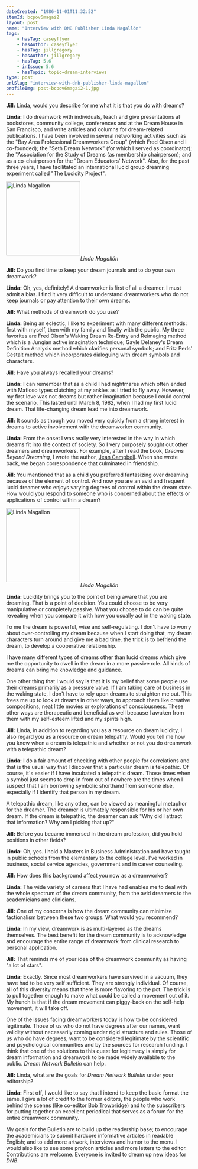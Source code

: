 ```yaml
---
dateCreated: "1986-11-01T11:32:52"
itemId: bcpov6magai2
layout: post
name: "Interview with DNB Publisher Linda Magallón"
tags:
    - hasTag: caseyflyer
    - hasAuthor: caseyflyer
    - hasTag: jillgregory
    - hasAuthor: jillgregory
    - hasTag: 5.6
    - inIssue: 5.6
    - hasTopic: topic~dream-interviews
type: post
urlSlug: "interview-with-dnb-publisher-linda-magallon"
profileImg: post-bcpov6magai2-1.jpg
---
```


**Jill:** Linda, would you describe for me what it is that you do with dreams?

**Linda:** I do dreamwork with individuals, teach and give presentations at bookstores, community college, conferences and at the Dream House in San Francisco, and write articles and columns for dream-related publications. I have been involved in several networking activities such as the "Bay Area Professional Dreamworkers Group" (which Fred Olsen and I co-founded); the "Seth Dream Network" (for which I served as coordinator); the "Association for the Study of Dreams (as membership chairperson); and as a co-chairperson for the "Dream Educators' Network". Also, for the past three years, I have facilitated an international lucid group dreaming experiment called "The Lucidity Project".

<img src="../images/post-bcpov6magai2-0.jpg" width="200" height="auto" alt="Linda Magallon"/>
<!--nopreview--><div style="text-align:center"><i>Linda Magallón</i></div><!--/nopreview-->

**Jill:** Do you find time to keep your dream journals and to do your own dreamwork?

**Linda:** Oh, yes, definitely! A dreamworker is first of all a dreamer. I must admit a bias. I find it very difficult to understand dreamworkers who do not keep journals or pay attention to their own dreams.

**Jill:** What methods of dreamwork do you use?

**Linda:** Being an eclectic, I like to experiment with many different methods: first with myself, then with my family and finally with the public. My three favorites are Fred Olsen's Waking Dream Re-Entry and Relmaging method which is a Jungian active imagination technique; Gayle Delaney's Dream Definition Analysis method which clarifies personal symbols; and Fritz Perls' Gestalt method which incorporates dialoguing with dream symbols and characters.

**Jill:** Have you always recalled your dreams?

**Linda:** I can remember that as a child I had nightmares which often ended with Mafioso types clutching at my ankles as I tried to fly away. However, my first love was not dreams but rather imagination because I could control the scenario. This lasted until March 8, 1982, when I had my first lucid dream. That life-changing dream lead me into dreamwork.

**Jill:** It sounds as though you moved very quickly from a strong interest in dreams to active involvement with the dreamworker community.

**Linda:** From the onset I was really very interested in the way in which dreams fit into the context of society. So I very purposely sought out other dreamers and dreamworkers. For example, after I read the book, _Dreams Beyond Dreaming_, I wrote the author, [Jean Campbell](../@jeancampbell). When she wrote back, we began correspondence that culminated in friendship.

**Jill:** You mentioned that as a child you preferred fantasizing over dreaming because of the element of control. And now you are an avid and frequent lucid dreamer who enjoys varying degrees of control within the dream state. How would you respond to someone who is concerned about the effects or applications of control within a dream?

<img src="../images/post-bcpov6magai2-1.jpg" width="200" height="auto" alt="Linda Magallon"/>
<!--nopreview--><div style="text-align:center"><i>Linda Magallón</i></div><!--/nopreview-->

**Linda:** Lucidity brings you to the point of being aware that you are dreaming. That is a point of decision. You could choose to be very manipulative or completely passive. What you choose to do can be quite revealing when you compare it with how you usually act in the waking state.

To me the dream is powerful, wise and self-regulating. I don't have to worry about over-controlling my dream because when I start doing that, my dream characters turn around and give me a bad time. the trick is to befriend the dream, to develop a cooperative relationship.

I have many different types of dreams other than lucid dreams which give me the opportunity to dwell in the dream in a more passive role. All kinds of dreams can bring me knowledge and guidance.

One other thing that I would say is that it is my belief that some people use their dreams primarily as a pressure valve. If I am taking care of business in the waking state, I don't have to rely upon dreams to straighten me out. This frees me up to look at dreams in other ways, to approach them like creative compositions, neat little movies or explorations of consciousness. These other ways are therapeutic and beneficial as well because I awaken from them with my self-esteem lifted and my spirits high.

**Jill:** Linda, in addition to regarding you as a resource on dream lucidity, I also regard you as a resource on dream telepathy. Would you tell me how you know when a dream is telepathic and whether or not you do dreamwork with a telepathic dream?

**Linda:** I do a fair amount of checking with other people for correlations and that is the usual way that I discover that a particular dream is telepathic. Of course, it's easier if I have incubated a telepathic dream. Those times when a symbol just seems to drop in from out of nowhere are the times when I suspect that I am borrowing symbolic shorthand from someone else, especially if I identify that person in my dream.

A telepathic dream, like any other, can be viewed as meaningful metaphor for the dreamer. The dreamer is ultimately responsible for his or her own dream. If the dream is telepathic, the dreamer can ask "Why did I attract that information? Why am I picking that up?"

**Jill:** Before you became immersed in the dream profession, did you hold positions in other fields?

**Linda:** Oh, yes. I hold a Masters in Business Administration and have taught in public schools from the elementary to the college level. I've worked in business, social service agencies, government and in career counseling.

**Jill:** How does this background affect you now as a dreamworker?

**Linda:** The wide variety of careers that I have had enables me to deal with the whole spectrum of the dream community, from the avid dreamers to the academicians and clinicians.

**Jill:** One of my concerns is how the dream community can minimize factionalism between these two groups. What would you recommend?

**Linda:** In my view, dreamwork is as multi-layered as the dreams themselves. The best benefit for the dream community is to acknowledge and encourage the entire range of dreamwork from clinical research to personal application.

**Jill:** That reminds me of your idea of the dreamwork community as having "a lot of stars".

**Linda:** Exactly. Since most dreamworkers have survived in a vacuum, they have had to be very self sufficient. They are strongly individual. Of course, all of this diversity means that there is more flavoring to the pot. The trick is to pull together enough to make what could be called a movement out of it. My hunch is that if the dream movement can piggy-back on the self-help movement, it will take off.

One of the issues facing dreamworkers today is how to be considered legitimate. Those of us who do not have degrees after our names, want validity without necessarily coming under rigid structure and rules. Those of us who do have degrees, want to be considered legitimate by the scientific and psychological communities and by the sources for research funding. I think that one of the solutions to this quest for legitimacy is simply for dream information and dreamwork to be made widely available to the public. _Dream Network Bulletin_ can help.

**Jill:** Linda, what are the goals for _Dream Network Bulletin_ under your editorship?

**Linda:** First off, I would like to say that I intend to keep the basic format the same. I give a lot of credit to the former editors, the people who work behind the scenes (like co-editor [Bob Trowbridge](../@bobtrowbridge)) and to the subscribers for putting together an excellent periodical that serves as a forum for the entire dreamwork community.

My goals for the Bulletin are to build up the readership base; to encourage the academicians to submit hardcore informative articles in readable English; and to add more artwork, interviews and humor to the menu. I would also like to see some pro/con articles and more letters to the editor. Contributions are welcome. Everyone is invited to dream up new ideas for _DNB_.
